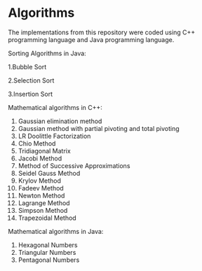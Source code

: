 # Algorithms

 The implementations from this repository were coded using C++ programming language and Java programming language.
 
Sorting Algorithms in Java: 

 1.Bubble Sort 

 2.Selection Sort

 3.Insertion Sort


Mathematical algorithms in C++:

1. Gaussian elimination method
2. Gaussian method with partial pivoting and total pivoting
3. LR Doolittle Factorization
4. Chio Method
5. Tridiagonal Matrix
6. Jacobi Method
7. Method of Successive Approximations
8. Seidel Gauss Method
9. Krylov Method
10. Fadeev Method
11. Newton Method
12. Lagrange Method
13. Simpson Method
14. Trapezoidal Method


Mathematical algorithms in Java:

1. Hexagonal Numbers
2. Triangular Numbers
3. Pentagonal Numbers


